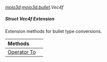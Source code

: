 _[mojo3d](../../modules/mojo3d/mojo3d-module.md):[mojo3d.bullet](../../modules/mojo3d/mojo3d-bullet.md).Vec4f_
##### Struct Vec4f Extension
Extension methods for bullet type conversions.

| Methods | |
|:---|:---|
| [Operator To](mojo3d-bullet-vec4f_ext-to_ext.md) |  |

